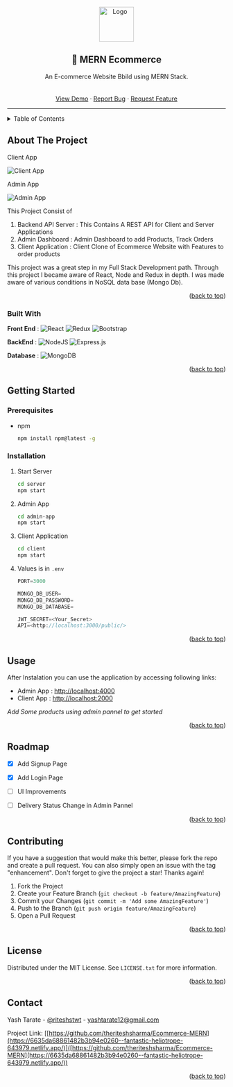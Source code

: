 
<div id="top"></div>

<!-- PROJECT LOGO -->
<br />
<div align="center">
  <a href="https://github.com/theriteshsharma/Ecommerce-MERN">
    <img src="img-readme/logo.png" alt="Logo" width="80" height="80">
  </a>

  <h2 align="center">🛒 MERN Ecommerce</h2>

  <p align="center">
  An E-commerce Website Bbild using MERN Stack.
    <br />
    <br />
    <br />
    <a href="https://github.com/theriteshshrama/Ecommerce-MERN">View Demo</a>
    ·
    <a href="https://github.com/othneildrew/Ecommerce-MERN/issues">Report Bug</a>
    ·
    <a href="https://github.com/othneildrew/Ecommerce-MERN/issues">Request Feature</a>
  </p>
</div>

-----



<!-- TABLE OF CONTENTS -->
<details>
  <summary>Table of Contents</summary>
  <ol>
    <li>
      <a href="#about-the-project">About The Project</a>
      <ul>
        <li><a href="#built-with">Built With</a></li>
      </ul>
    </li>
    <li>
      <a href="#getting-started">Getting Started</a>
      <ul>
        <li><a href="#prerequisites">Prerequisites</a></li>
        <li><a href="#installation">Installation</a></li>
      </ul>
    </li>
    <li><a href="#usage">Usage</a></li>
    <li><a href="#roadmap">Roadmap</a></li>
    <li><a href="#contributing">Contributing</a></li>
    <li><a href="#license">License</a></li>
    <li><a href="#contact">Contact</a></li>
  </ol>
</details>



<!-- ABOUT THE PROJECT -->
## About The Project
Client App

![Client App](img-readme/client.gif)

Admin App

![Admin App](img-readme/admin.gif)



This Project Consist of 

1. Backend API Server
	: This Contains A REST API for Client and Server Applications 
2. Admin Dashboard 
	: Admin Dashboard to add Products, Track Orders
3. Client Application
	: Client Clone of Ecommerce Website with Features to order products

This project was a great step in my Full Stack Development path. Through this project I became aware of React, Node and Redux in depth. I was made aware of various conditions in NoSQL data base (Mongo Db). 


<p align="right">(<a href="#top">back to top</a>)</p>



### Built With

**Front End** :  ![React](https://img.shields.io/badge/react-%2320232a.svg?style=for-the-badge&logo=react&logoColor=%2361DAFB) ![Redux](https://img.shields.io/badge/redux-%23593d88.svg?style=for-the-badge&logo=redux&logoColor=white) ![Bootstrap](https://img.shields.io/badge/bootstrap-%23563D7C.svg?style=for-the-badge&logo=bootstrap&logoColor=white)

**BackEnd** : ![NodeJS](https://img.shields.io/badge/node.js-6DA55F?style=for-the-badge&logo=node.js&logoColor=white) ![Express.js](https://img.shields.io/badge/express.js-%23404d59.svg?style=for-the-badge&logo=express&logoColor=%2361DAFB)

**Database** : ![MongoDB](https://img.shields.io/badge/MongoDB-%234ea94b.svg?style=for-the-badge&logo=mongodb&logoColor=white)

<p align="right">(<a href="#top">back to top</a>)</p>



<!-- GETTING STARTED -->
## Getting Started


### Prerequisites

* npm

  ```sh
  npm install npm@latest -g
  ```

### Installation



1. Start Server
    ```sh
    cd server
    npm start
    ```
2. Admin App
   ```sh
   cd admin-app
   npm start
   
   ```
3. Client Application
   ```sh
   cd client
   npm start
   ```
4. Values is in `.env`
   ```js
   PORT=3000

   MONGO_DB_USER=
   MONGO_DB_PASSWORD=
   MONGO_DB_DATABASE=

   JWT_SECRET=<Your_Secret>
   API=<http://localhost:3000/public/>
   ```

<p align="right">(<a href="#top">back to top</a>)</p>



<!-- USAGE EXAMPLES -->
## Usage

After Instalation you can use the application by accessing following links:

* Admin App : [http://localhost:4000](http://localhost:4000)
* Client App : [http://localhost:2000](http://localhost:2000)

_Add Some products using admin pannel to get started_

<p align="right">(<a href="#top">back to top</a>)</p>



<!-- ROADMAP -->
## Roadmap

- [x] Add Signup Page
- [x] Add Login Page
- [ ] UI Improvements
- [ ] Delivery Status Change in Admin Pannel


<p align="right">(<a href="#top">back to top</a>)</p>



<!-- CONTRIBUTING -->
## Contributing

If you have a suggestion that would make this better, please fork the repo and create a pull request. You can also simply open an issue with the tag "enhancement".
Don't forget to give the project a star! Thanks again!

1. Fork the Project
2. Create your Feature Branch (`git checkout -b feature/AmazingFeature`)
3. Commit your Changes (`git commit -m 'Add some AmazingFeature'`)
4. Push to the Branch (`git push origin feature/AmazingFeature`)
5. Open a Pull Request

<p align="right">(<a href="#top">back to top</a>)</p>



<!-- LICENSE -->
## License

Distributed under the MIT License. See `LICENSE.txt` for more information.

<p align="right">(<a href="#top">back to top</a>)</p>



<!-- CONTACT -->
## Contact

Yash Tarate - [@riteshstwt](https://twitter.com/yashtarate) - yashtarate12@gmail.com

Project Link: [[https://github.com/theriteshsharma/Ecommerce-MERN](https://6635da68861482b3b94e0260--fantastic-heliotrope-643979.netlify.app/)]([https://github.com/theriteshsharma/Ecommerce-MERN](https://6635da68861482b3b94e0260--fantastic-heliotrope-643979.netlify.app/))

<p align="right">(<a href="#top">back to top</a>)</p>






